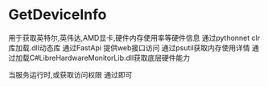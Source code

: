 # GetDeviceInfo
用于获取英特尔,英伟达,AMD显卡,硬件内存使用率等硬件信息
通过pythonnet clr库加载.dll动态库
通过FastApi 提供web接口访问
通过psutil获取内存使用详情
通过加载C#LibreHardwareMonitorLib.dll获取底层硬件能力

当服务运行时,或获取访问权限 通过即可
